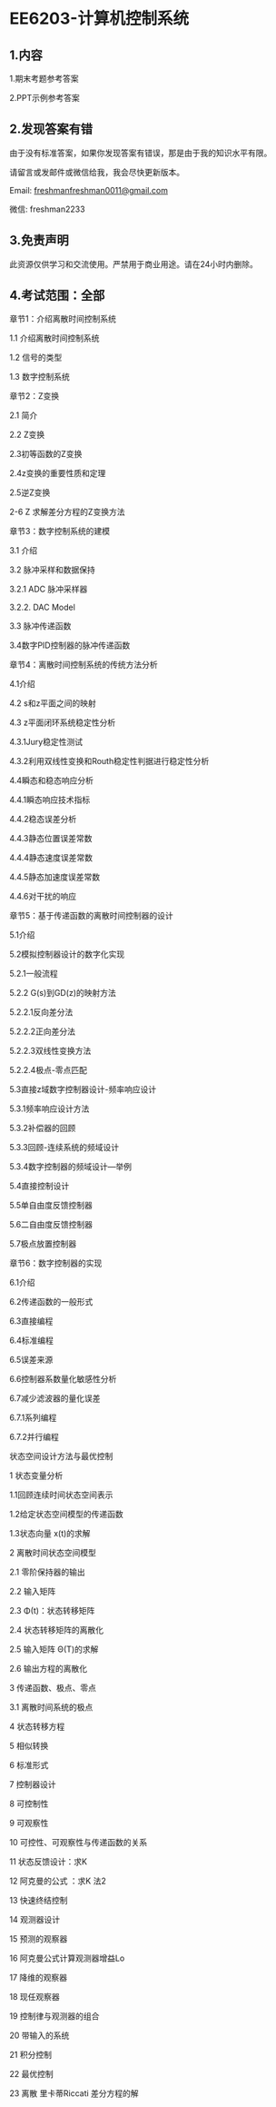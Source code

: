 # EE6203-计算机控制系统

## 1.内容

1.期末考题参考答案

2.PPT示例参考答案

## 2.发现答案有错

由于没有标准答案，如果你发现答案有错误，那是由于我的知识水平有限。

请留言或发邮件或微信给我，我会尽快更新版本。

Email: freshmanfreshman0011@gmail.com

微信: freshman2233

## 3.免责声明

此资源仅供学习和交流使用。严禁用于商业用途。请在24小时内删除。

## 4.考试范围：全部

章节1：介绍离散时间控制系统 

1.1 介绍离散时间控制系统 

1.2 信号的类型 

1.3 数字控制系统 



章节2：Z变换

2.1 简介 

2.2 Z变换 

2.3初等函数的Z变换 

2.4z变换的重要性质和定理 

2.5逆Z变换 

2-6 Z 求解差分方程的Z变换方法 





章节3：数字控制系统的建模 

3.1 介绍

3.2 脉冲采样和数据保持 

3.2.1 ADC 脉冲采样器 

3.2.2. DAC Model

3.3 脉冲传递函数 

3.4数字PID控制器的脉冲传递函数 





章节4：离散时间控制系统的传统方法分析 

4.1介绍 

4.2 s和z平面之间的映射 



4.3 z平面闭环系统稳定性分析 

4.3.1Jury稳定性测试

4.3.2利用双线性变换和Routh稳定性判据进行稳定性分析 



4.4瞬态和稳态响应分析 

4.4.1瞬态响应技术指标

4.4.2稳态误差分析 

4.4.3静态位置误差常数 

4.4.4静态速度误差常数 

4.4.5静态加速度误差常数 

4.4.6对干扰的响应 



章节5：基于传递函数的离散时间控制器的设计 

5.1介绍

5.2模拟控制器设计的数字化实现

5.2.1一般流程

5.2.2 G(s)到GD(z)的映射方法

5.2.2.1反向差分法

5.2.2.2正向差分法

5.2.2.3双线性变换方法

5.2.2.4极点-零点匹配



5.3直接z域数字控制器设计-频率响应设计

5.3.1频率响应设计方法

5.3.2补偿器的回顾

5.3.3回顾-连续系统的频域设计

5.3.4数字控制器的频域设计—举例



5.4直接控制设计

5.5单自由度反馈控制器

5.6二自由度反馈控制器

5.7极点放置控制器





章节6：数字控制器的实现

6.1介绍

6.2传递函数的一般形式

6.3直接编程

6.4标准编程

6.5误差来源

6.6控制器系数量化敏感性分析

6.7减少滤波器的量化误差

6.7.1系列编程

6.7.2并行编程





状态空间设计方法与最优控制 

1 状态变量分析 

1.1回顾连续时间状态空间表示 

1.2给定状态空间模型的传递函数 

1.3状态向量 x(t)的求解 





2 离散时间状态空间模型 

2.1 零阶保持器的输出 

2.2 输入矩阵 

2.3 Φ(t)：状态转移矩阵

2.4 状态转移矩阵的离散化 

2.5 输入矩阵  Θ(T)的求解 

2.6 输出方程的离散化 



3 传递函数、极点、零点

3.1 离散时间系统的极点





4 状态转移方程 

5 相似转换 

6 标准形式 

7 控制器设计 

8 可控制性 

9 可观察性 

10 可控性、可观察性与传递函数的关系 

11 状态反馈设计：求K

12 阿克曼的公式 ：求K 法2

13 快速终结控制

14 观测器设计 

15 预测的观察器 

16 阿克曼公式计算观测器增益Lo

17 降维的观察器

18 现任观察器

19 控制律与观测器的组合

20 带输入的系统

21 积分控制

22 最优控制 

23 离散 里卡蒂Riccati 差分方程的解

